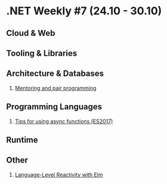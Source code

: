 # .NET Weekly #7 (24.10 - 30.10)

## Cloud & Web

## Tooling & Libraries

## Architecture & Databases

1. [Mentoring and pair programming](http://sergeyteplyakov.blogspot.com/2016/10/mentoring-and-pair-programming.html)

## Programming Languages

1. [Tips for using async functions (ES2017)](http://www.2ality.com/2016/10/async-function-tips.html)

## Runtime

## Other

1. [Language-Level Reactivity with Elm](https://www.infoq.com/articles/language-reactivity-with-elm)